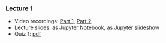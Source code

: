 

### Lecture 1

- Video recordings: [Part 1](https://youtu.be/vVLmRikSuLA), [Part 2](https://youtu.be/o19Q6QVtEtc)
- Lecture slides: [as Jupyter Notebook](https://nbviewer.jupyter.org/github/pat-laub/rare-events/blob/master/slides/l1.ipynb), [as Jupyter slideshow](https://nbviewer.jupyter.org/format/slides/github/pat-laub/rare-events/blob/master/slides/l1.ipynb)
- Quiz 1: [pdf](pdfs/quiz1.pdf)
